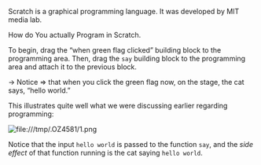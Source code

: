 Scratch is a graphical programming language. It was developed by MIT media lab.

How do You actually Program in Scratch.

To begin, drag the “when green flag clicked” building block to the programming area. Then, drag the `say` building block to the programming area and attach it to the previous block.

→ Notice ⇒ that when you click the green flag now, on the stage, the cat says, “hello world.”

This illustrates quite well what we were discussing earlier regarding programming:

![file:///tmp/.OZ4581/1.png](file:///tmp/.OZ4581/1.png)

Notice that the input `hello world` is passed to the function `say`, and the _side effect_ of that function running is the cat saying `hello world`.